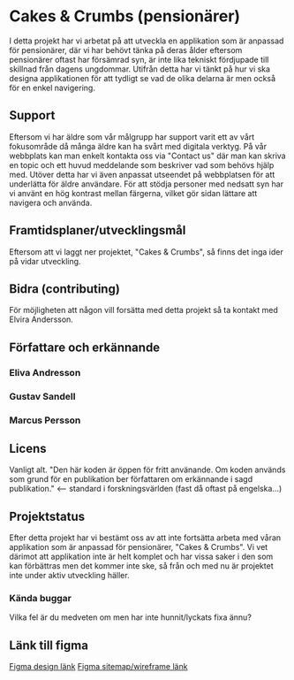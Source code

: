 # Cakes & Crumbs (pensionärer)

I detta projekt har vi arbetat på att utveckla en applikation som är anpassad för pensionärer, där vi har behövt tänka på deras ålder eftersom pensionärer oftast har försämrad syn, är inte lika tekniskt fördjupade till skillnad från dagens ungdommar. Utifrån detta har vi tänkt på hur vi ska designa applikationen för att tydligt se vad de olika delarna är men också för en enkel navigering.

## Support
Eftersom vi har äldre som vår målgrupp har support varit ett av vårt fokusområde då många äldre kan ha svårt med digitala verktyg. På vår webbplats kan man enkelt kontakta oss via "Contact us" där man kan skriva en topic och ett huvud meddelande som beskriver vad som behövs hjälp med. Utöver detta har vi även anpassat utseendet på webbplatsen för att underlätta för äldre användare. För att stödja personer med nedsatt syn har vi använt en hög kontrast mellan färgerna, vilket gör sidan lättare att navigera och använda.

## Framtidsplaner/utvecklingsmål
Eftersom att vi laggt ner projektet, "Cakes & Crumbs", så finns det inga ider på vidar utveckling.

## Bidra (contributing)
För möjligheten att någon vill forsätta med detta projekt så ta kontakt med Elvira Andersson.

## Författare och erkännande
### Eliva Andresson
### Gustav Sandell
### Marcus Persson

## Licens
Vanligt alt. "Den här koden är öppen för fritt använande. Om koden används som grund för en publikation ber författaren om erkännande i sagd publikation." <-- standard i forskningsvärlden (fast då oftast på engelska...)

## Projektstatus
Efter detta projekt har vi bestämt oss av att inte fortsätta arbeta med våran applikation som är anpassad för pensionärer, "Cakes & Crumbs". Vi vet därimot att applikation inte är helt komplet och har vissa saker i den som kan förbättras men det kommer inte ske, så från och med nu är projektet inte under aktiv utveckling häller.

### Kända buggar
Vilka fel är du medveten om men har inte hunnit/lyckats fixa ännu?

## Länk till figma
[Figma design länk](https://www.figma.com/design/rxAVog3VAVG80zSJMQy2tM/Cakes-%26-Crumbs?node-id=0-1&t=YLxnU2mt9esHSXoU-1)
[Figma sitemap/wireframe länk](https://www.figma.com/design/ytfpxRx9mDmsMwfQBGKWRD/SiteMap?m=auto&t=UCaNj82xg6koO1Sx-1)
